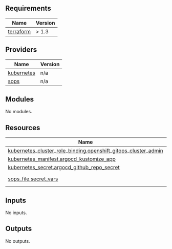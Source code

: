 <!-- BEGIN_TF_DOCS -->
## Requirements

| Name | Version |
|------|---------|
| <a name="requirement_terraform"></a> [terraform](#requirement\_terraform) | > 1.3 |

## Providers

| Name | Version |
|------|---------|
| <a name="provider_kubernetes"></a> [kubernetes](#provider\_kubernetes) | n/a |
| <a name="provider_sops"></a> [sops](#provider\_sops) | n/a |

## Modules

No modules.

## Resources

| Name | Type |
|------|------|
| [kubernetes_cluster_role_binding.openshift_gitops_cluster_admin](https://registry.terraform.io/providers/hashicorp/kubernetes/latest/docs/resources/cluster_role_binding) | resource |
| [kubernetes_manifest.argocd_kustomize_app](https://registry.terraform.io/providers/hashicorp/kubernetes/latest/docs/resources/manifest) | resource |
| [kubernetes_secret.argocd_github_repo_secret](https://registry.terraform.io/providers/hashicorp/kubernetes/latest/docs/resources/secret) | resource |
| [sops_file.secret_vars](https://registry.terraform.io/providers/carlpett/sops/latest/docs/data-sources/file) | data source |

## Inputs

No inputs.

## Outputs

No outputs.
<!-- END_TF_DOCS -->